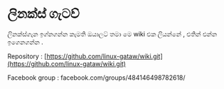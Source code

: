 # ලිනක්ස් ගැටව්

ලිනක්ස්ගැන ඉග්නගන්න කැමති ඔයාලට් තමා මෙ wiki එක ලියන්නේ , එතින් එන්න ඉගෙනගන්න .

Repository : [https://github.com/linux-gataw/wiki.git](https://github.com/linux-gataw/wiki.git)

Facebook group : facebook.com/groups/484146498782618/ 

